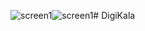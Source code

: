 ![screen1](https://github.com/rfarpoor/DigiKala/assets/150777366/a69afcb0-ae01-449e-9e3b-1b1063e919c1)![screen1](https://github.com/rfarpoor/DigiKala/assets/150777366/026d2874-7bca-459e-80a7-a9bfb2d13acc)# DigiKala

